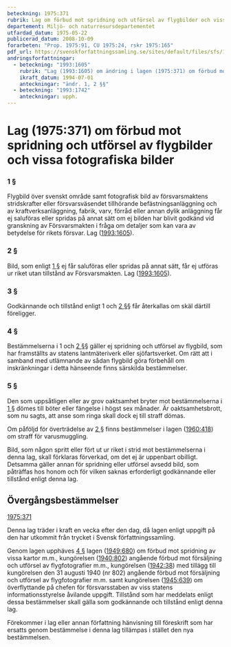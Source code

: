 ```yaml
---
beteckning: 1975:371
rubrik: Lag om förbud mot spridning och utförsel av flygbilder och vissa fotografiska bilder
departement: Miljö- och naturresursdepartementet
utfardad_datum: 1975-05-22
publicerad_datum: 2008-10-09
forarbeten: "Prop. 1975:91, CU 1975:24, rskr 1975:165"
pdf_url: https://svenskforfattningssamling.se/sites/default/files/sfs/1975-05/SFS1975-371.pdf
andringsforfattningar:
  - beteckning: "1993:1605"
    rubrik: "Lag (1993:1605) om ändring i lagen (1975:371) om förbud mot spridning och utförsel av flygbilder och vissa fotografiska bilder"
    ikraft_datum: 1994-07-01
    anteckningar: "ändr. 1, 2 §§"
  - beteckning: "1993:1742"
    anteckningar: upph.
---
```


# Lag (1975:371) om förbud mot spridning och utförsel av flygbilder och vissa fotografiska bilder

### 1 §

Flygbild över svenskt område samt fotografisk bild av försvarsmaktens stridskrafter eller försvarsväsendet tillhörande befästningsanläggning och av kraftverksanläggning, fabrik, varv, förråd eller annan dylik anläggning får ej saluföras eller spridas på annat sätt om ej bilden har blivit godkänd vid granskning av Försvarsmakten i fråga om detaljer som kan vara av betydelse för rikets försvar. Lag ([1993:1605](https://selex.se/eli/sfs/1993/1605)).

### 2 §

Bild, som enligt [1 §](#1) ej får saluföras eller spridas på annat sätt, får ej utföras ur riket utan tillstånd av Försvarsmakten. Lag ([1993:1605](https://selex.se/eli/sfs/1993/1605)).

### 3 §

Godkännande och tillstånd enligt 1 och [2 §](#2)§ får återkallas om skäl därtill föreligger.

### 4 §

Bestämmelserna i 1 och [2 §](#2)§ gäller ej spridning och utförsel av flygbild, som har framställts av statens lantmäteriverk eller sjöfartsverket. Om rätt att i samband med utlämnande av sådan flygbild göra förbehåll om inskränkningar i detta hänseende finns särskilda bestämmelser.

### 5 §

Den som uppsåtligen eller av grov oaktsamhet bryter mot bestämmelserna i [1 §](#1) dömes till böter eller fängelse i högst sex månader. Är oaktsamhetsbrott, som nu sagts, att anse som ringa skall dock ej till straff dömas.

Om påföljd för överträdelse av [2 §](#2) finns bestämmelser i lagen ([1960:418](https://selex.se/eli/sfs/1960/418)) om straff för varusmuggling.

Bild, som någon spritt eller fört ut ur riket i strid mot bestämmelserna i denna lag, skall förklaras förverkad, om det ej är uppenbart obilligt. Detsamma gäller annan för spridning eller utförsel avsedd bild, som påträffas hos honom och för vilken saknas erforderligt godkännande eller tillstånd enligt denna lag.

## Övergångsbestämmelser

[1975:371](https://selex.se/eli/sfs/1975/371)

Denna lag träder i kraft en vecka efter den dag, då lagen enligt uppgift på den har utkommit från trycket i Svensk författningssamling.

Genom lagen upphäves [4 §](#4) lagen ([1949:680](https://selex.se/eli/sfs/1949/680)) om förbud mot spridning av vissa kartor m.m., kungörelsen ([1940:802](https://selex.se/eli/sfs/1940/802)) angående förbud mot försäljning och utförsel av flygfotografier m.m., kungörelsen ([1942:38](https://selex.se/eli/sfs/1942/38)) med tillägg till kungörelsen den 31 augusti 1940 (nr 802) angående förbud mot försäljning och utförsel av flygfotografier m.m. samt kungörelsen ([1945:639](https://selex.se/eli/sfs/1945/639)) om överflyttande på chefen för försvarsstaben av viss statens informationsstyrelse åvilande uppgift. Tillstånd som har meddelats enligt dessa bestämmelser skall gälla som godkännande och tillstånd enligt denna lag.

Förekommer i lag eller annan författning hänvisning till föreskrift som har ersatts genom bestämmelse i denna lag tillämpas i stället den nya bestämmelsen.